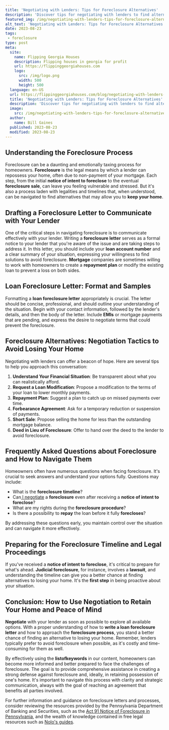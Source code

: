 ```yaml
---
title: 'Negotiating with Lenders: Tips for Foreclosure Alternatives'
description: 'Discover tips for negotiating with lenders to find alternatives to foreclosure. Be curious about foreclosure alternatives and take control of your financial situation.'
featured_img: /img/negotiating-with-lenders-tips-for-foreclosure-alternatives.webp
alt_text: 'Negotiating with Lenders: Tips for Foreclosure Alternatives'
date: 2023-08-23
tags:
 - foreclosure
type: post
meta:
  site:
    name: Flipping Georgia Houses
    description: Flipping houses in georgia for profit
    url: https://flippinggeorgiahouses.com
    logo:
      src: /img/logo.png
      width: 500
      height: 500
  language: en-US
  url: https://flippinggeorgiahouses.com/blog/negotiating-with-lenders-tips-for-foreclosure-alternatives
  title: 'Negotiating with Lenders: Tips for Foreclosure Alternatives'
  description: 'Discover tips for negotiating with lenders to find alternatives to foreclosure. Be curious about foreclosure alternatives and take control of your financial situation.'
  image:
    src: /img/negotiating-with-lenders-tips-for-foreclosure-alternatives.webp
  author:
    name: Bill Gaines
  published: 2023-08-23
  modified: 2023-08-23
---
```



## Understanding the Foreclosure Process

Foreclosure can be a daunting and emotionally taxing process for homeowners. **Foreclosure** is the legal means by which a lender can repossess your home, often due to non-payment of your mortgage. Each step, from the initial **notice of intent to foreclose** to the eventual **foreclosure sale**, can leave you feeling vulnerable and stressed. But it's also a process laden with legalities and timelines that, when understood, can be navigated to find alternatives that may allow you to **keep your home**.

## Drafting a Foreclosure Letter to Communicate with Your Lender

One of the critical steps in navigating foreclosure is to communicate effectively with your lender. Writing a **foreclosure letter** serves as a formal notice to your lender that you're aware of the issue and are taking steps to address it. In this letter, you should include your **loan account number** and a clear summary of your situation, expressing your willingness to find solutions to avoid foreclosure. **Mortgage** companies are sometimes willing to work with homeowners to create a **repayment plan** or modify the existing loan to prevent a loss on both sides.

## Loan Foreclosure Letter: Format and Samples

Formatting a **loan foreclosure letter** appropriately is crucial. The letter should be concise, professional, and should outline your understanding of the situation. Begin with your contact information, followed by the lender's details, and then the body of the letter. Include **EMIs** or mortgage payments that are pending, and express the desire to negotiate terms that could prevent the foreclosure.

## Foreclosure Alternatives: Negotiation Tactics to Avoid Losing Your Home

Negotiating with lenders can offer a beacon of hope. Here are several tips to help you approach this conversation:

1. **Understand Your Financial Situation**: Be transparent about what you can realistically afford.
2. **Request a Loan Modification**: Propose a modification to the terms of your loan to lower monthly payments.
3. **Repayment Plan**: Suggest a plan to catch up on missed payments over time.
4. **Forbearance Agreement**: Ask for a temporary reduction or suspension of payments.
5. **Short Sale**: Propose selling the home for less than the outstanding mortgage balance.
6. **Deed in Lieu of Foreclosure**: Offer to hand over the deed to the lender to avoid foreclosure.

## Frequently Asked Questions about Foreclosure and How to Navigate Them

Homeowners often have numerous questions when facing foreclosure. It's crucial to seek answers and understand your options fully. Questions may include:
  - What is the **foreclosure timeline**?
  - Can[  I   negotiate](https://flippinggeorgiahouses.com/blog/foreclosure-timelines-explained-what-to-expect-and-when) a **foreclosure** even after receiving a **notice of intent to foreclose**?
  - What are my rights during the **foreclosure procedure**?
  - Is there a possibility to **repay** the loan before it fully **forecloses**?

By addressing these questions early, you maintain control over the situation and can navigate it more effectively.

## Preparing for the Foreclosure Timeline and Legal Proceedings

If you've received a **notice of intent to foreclose**, it's critical to prepare for what's ahead. **Judicial foreclosure**, for instance, involves a **lawsuit**, and understanding the timeline can give you a better chance at finding alternatives to losing your home. It's the **first step** in being proactive about your situation.

## Conclusion: How to Use Negotiation to Retain Your Home and Peace of Mind

**Negotiate** with your lender as soon as possible to explore all available options. With a proper understanding of how to **write a loan foreclosure letter** and how to approach the **foreclosure process**, you stand a better chance of finding an alternative to losing your home. Remember, lenders typically prefer to avoid foreclosure when possible, as it's costly and time-consuming for them as well.

By effectively using the **listofkeywords** in our content, homeowners can become more informed and better prepared to face the challenges of foreclosure. The goal is to provide comprehensive assistance in creating a strong defense against foreclosure and, ideally, in retaining possession of one's home. It's important to navigate this process with clarity and strategic communication, always with the goal of reaching an agreement that benefits all parties involved.

For further information and guidance on foreclosure letters and processes, consider reviewing the resources provided by the Pennsylvania Department of Banking and Securities, such as the [Act 91 Notice of Foreclosure in Pennsylvania](https://www.youngmarrlaw.com/what-is-the-act-91-notice-of-foreclosure-in-pennsylvania/), and the wealth of knowledge contained in free legal resources such as [Nolo's guides](https://www.nolo.com/legal-encyclopedia/free-books/foreclosure-book/chapter9-3.html).